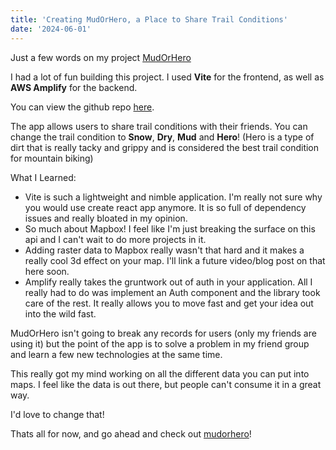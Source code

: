 ```yaml
---
title: 'Creating MudOrHero, a Place to Share Trail Conditions'
date: '2024-06-01'
---
```


Just a few words on my project [MudOrHero](https://www.mudorhero.org)

I had a lot of fun building this project. I used **Vite** for the frontend, as well as **AWS Amplify** for the backend. 

You can view the github repo [here](https://github.com/brooksmarka/g2g).

The app allows users to share trail conditions with their friends.  You can change the trail condition to **Snow**, **Dry**, **Mud** and **Hero**!  (Hero is a type of dirt that is really tacky and grippy and is considered the best trail condition for mountain biking)

What I Learned:

- Vite is such a lightweight and nimble application.  I'm really not sure why you would use create react app anymore.  It is so full of dependency issues and really bloated in my opinion.
- So much about Mapbox!  I feel like I'm just breaking the surface on this api and I can't wait to do more projects in it.
- Adding raster data to Mapbox really wasn't that hard and it makes a really cool 3d effect on your map.  I'll link a future video/blog post on that here soon. 
- Amplify really takes the gruntwork out of auth in your application.  All I really had to do was implement an Auth component and the library took care of the rest.  It really allows you to move fast and get your idea out into the wild fast.

MudOrHero isn't going to break any records for users (only my friends are using it) but the point of the app is to solve a problem in my friend group and learn a few new technologies at the same time.  

This really got my mind working on all the different data you can put into maps.  I feel like the data is out there, but people can't consume it in a great way.  

I'd love to change that!

Thats all for now, and go ahead and check out [mudorhero](https://www.mudorhero.org)!

